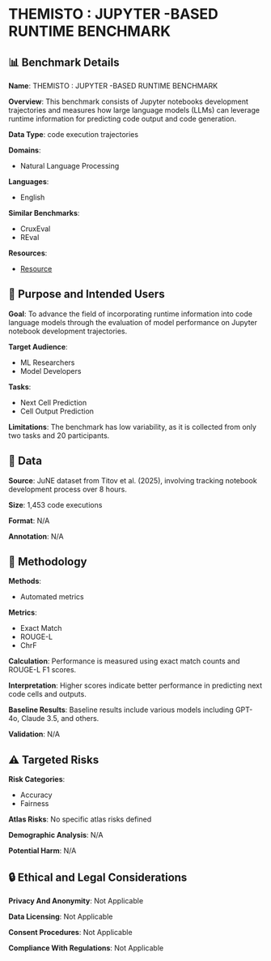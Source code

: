 # THEMISTO : JUPYTER -BASED RUNTIME BENCHMARK

## 📊 Benchmark Details

**Name**: THEMISTO : JUPYTER -BASED RUNTIME BENCHMARK

**Overview**: This benchmark consists of Jupyter notebooks development trajectories and measures how large language models (LLMs) can leverage runtime information for predicting code output and code generation.

**Data Type**: code execution trajectories

**Domains**:
- Natural Language Processing

**Languages**:
- English

**Similar Benchmarks**:
- CruxEval
- REval

**Resources**:
- [Resource](https://zenodo.org/records/14861889)

## 🎯 Purpose and Intended Users

**Goal**: To advance the field of incorporating runtime information into code language models through the evaluation of model performance on Jupyter notebook development trajectories.

**Target Audience**:
- ML Researchers
- Model Developers

**Tasks**:
- Next Cell Prediction
- Cell Output Prediction

**Limitations**: The benchmark has low variability, as it is collected from only two tasks and 20 participants.

## 💾 Data

**Source**: JuNE dataset from Titov et al. (2025), involving tracking notebook development process over 8 hours.

**Size**: 1,453 code executions

**Format**: N/A

**Annotation**: N/A

## 🔬 Methodology

**Methods**:
- Automated metrics

**Metrics**:
- Exact Match
- ROUGE-L
- ChrF

**Calculation**: Performance is measured using exact match counts and ROUGE-L F1 scores.

**Interpretation**: Higher scores indicate better performance in predicting next code cells and outputs.

**Baseline Results**: Baseline results include various models including GPT-4o, Claude 3.5, and others.

**Validation**: N/A

## ⚠️ Targeted Risks

**Risk Categories**:
- Accuracy
- Fairness

**Atlas Risks**:
No specific atlas risks defined

**Demographic Analysis**: N/A

**Potential Harm**: N/A

## 🔒 Ethical and Legal Considerations

**Privacy And Anonymity**: Not Applicable

**Data Licensing**: Not Applicable

**Consent Procedures**: Not Applicable

**Compliance With Regulations**: Not Applicable
